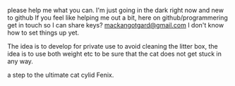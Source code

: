 please help me what you can.
I'm just going in the dark right now and new to github
If you feel like helping me out a bit,
here on github/programmering get in touch so I can share keys? mackangotgard@gmail.com
I don't know how to set things up yet.

The idea is to develop for private use to avoid cleaning the litter box,
the idea is to use both weight etc to be sure that the cat does not get stuck in any way.

a step to the ultimate cat cylid Fenix.
